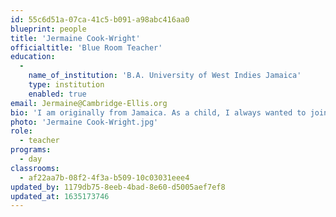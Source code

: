 ```yaml
---
id: 55c6d51a-07ca-41c5-b091-a98abc416aa0
blueprint: people
title: 'Jermaine Cook-Wright'
officialtitle: 'Blue Room Teacher'
education:
  -
    name_of_institution: 'B.A. University of West Indies Jamaica'
    type: institution
    enabled: true
email: Jermaine@Cambridge-Ellis.org
bio: 'I am originally from Jamaica. As a child, I always wanted to join the military, but after a summer of helping a friend who owned a preschool, I found my true calling. I became a preschool teacher in Jamaica in 1997 before moving to the US before the birth of my first daughter. I joined the teaching team at Cambridge-Ellis in 1999. I love being a preschool teacher, and I truly think it’s the best job in the world. I have been married for over two decades, and I have 3 daughters who have all gone to Cambridge-Ellis.'
photo: 'Jermaine Cook-Wright.jpg'
role:
  - teacher
programs:
  - day
classrooms:
  - af22aa7b-08f2-4f3a-b509-10c03031eee4
updated_by: 1179db75-8eeb-4bad-8e60-d5005aef7ef8
updated_at: 1635173746
---
```

